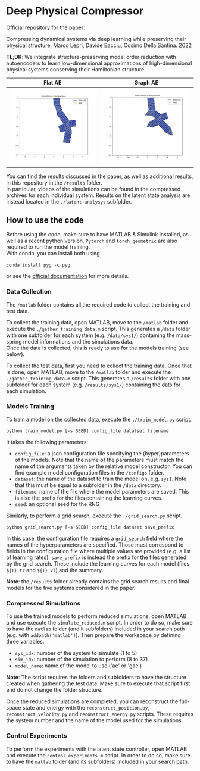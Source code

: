 # Deep Physical Compressor

Official repository for the paper:

Compressing dynamical systems via deep learning while preserving their physical structure. Marco Lepri, Davide Bacciu, Cosimo Della Santina. 2022

**TL;DR**: We integrate structure-preserving model order reduction with autoencoders to learn low-dimensional approximations of high-dimensional physical systems conserving their Hamiltonian structure.


Flat AE |  Graph AE
:------:|:--------:
<img src="/results/rdm/sys1-sim23.gif" alt="simulation AE" width="350"/>  | <img src="/results/rdm/sys3-sim23.gif" alt="simulation GAE" width="350"/>

You can find the results discussed in the paper, as well as additional results, in this repository in the `/results` folder.\
In particular, videos of the simulations can be found in the compressed archives for each individual system. Results on the latent state analysis are instead located in the `./latent-analysys` subfolder.



## How to use the code

Before using the code, make sure to have MATLAB & Simulink installed, as well as a recent python version. `Pytorch` and `torch_geometric` are also required to run the model training.\
With conda, you can install both using
```
conda install pyg -c pyg
```
or see the [official documentation](https://pytorch-geometric.readthedocs.io/en/latest/notes/installation.html) for more details.



### Data Collection
The `/matlab` folder contains all the required code to collect the training and test data.

To collect the training data, open MATLAB, move to the `/matlab` folder and execute the `./gather_training_data.m` script. This generates a `/data` folder with one subfolder for each system (e.g. `/data/sys1/`) containing the mass-spring model informations and the simulations data.\
Once the data is collected, this is ready to use for the models training (see below).

To collect the test data, first you need to collect the training data. Once that is done, open MATLAB, move to the `/matlab` folder and execute the `./gather_training_data.m` script. This generates a `/results` folder with one subfolder for each system (e.g. `/results/sys1/`) containing the dats for each simulation.



### Models Training
To train a model on the collected data, execute the `./train_model.py` script.
```
python train_model.py [-s SEED] config_file datatset filename
```
It takes the following parameters:
- `config_file`: a json configuration file specifying the (hyper)parameters of the models. Note that the name of the parameters must match the name of the argumants taken by the relative model constructor. You can find example model configuration files in the `/configs` folder.
- `dataset`: the name of the dataset to train the model on, e.g. `sys1`. Note that this must be equal to a subfolder in the `/data` directory.
- `filename`: name of the file where the model parameters are saved. This is also the prefix for the files containing the learning curves.
- `seed`: an optional seed for the RNG


Similarly, to perform a grid search, execute the `./grid_search.py` script.
```
python grid_search.py [-s SEED] config_file dataset save_prefix
```
In this case, the configuration file requires a `grid_search` field where the names of the hyperparameters are specified. Those must correspond to fields in the configuration file where multiple values are provided (e.g. a list of learning rates). `save_prefix` is instead the prefix for the files generated by the grid search. These include the learning curves for each model (files `${I}_tr` and `${I}_vl`) and the summary.

**Note**: the `/results` folder already contains the grid search results and final models for the five systems considered in the paper.



### Compressed Simulations
To use the trained models to perform reduced simulations, open MATLAB and use execute the `simulate_reduced.m` script. In order to do so, make sure to have the `matlab` folder (and it subfolders) included in your search path (e.g. with `addpath('matlab')`). Then prepare the workspace by defining three variables:

- `sys_idx`: number of the system to simulate (1 to 5)
- `sim_idx`: number of the simulation to perform (8 to 37)
- `model_name`: name of the model to use ('ae' or 'gae')

**Note**: The script requires the folders and subfolders to have the structure created when gathering the test data. Make sure to execute that script first and do not change the folder structure.

Once the reduced simulations are completed, you can reconstruct the full-space state and energy with the `reconstruct_position.py`, `reconstruct_velocity.py` and `reconstruct_energy.py` scripts. These requires the system number and the name of the model used for the simulations.



### Control Experiments
To perform the experiments with the latent state controller, open MATLAB and execute the `control_experiments.m` script. In order to do so, make sure to have the `matlab` folder (and its subfolders) included in your search path.
